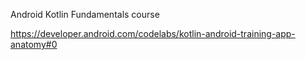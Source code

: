 Android Kotlin Fundamentals course

https://developer.android.com/codelabs/kotlin-android-training-app-anatomy#0